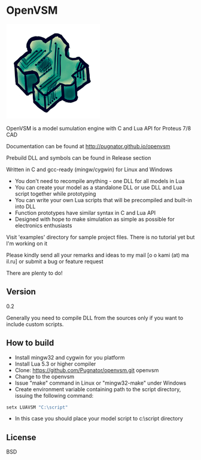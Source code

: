 OpenVSM
=========

![Openvsm logo by 4eRt0vKa](logo.png)

OpenVSM is a model sumulation engine with C and Lua API for Proteus 7/8 CAD

Documentation can be found at http://pugnator.github.io/openvsm

Prebuild DLL and symbols can be found in Release section

Written in C and gcc-ready (mingw/cygwin) for Linux and Windows

  - You don't need to recompile anything - one DLL for all models in Lua
  - You can create your model as a standalone DLL or use DLL and Lua script together while prototyping
  - You can write your own Lua scripts that will be precompiled and built-in into DLL
  - Function prototypes have similar syntax in C and Lua API
  - Designed with hope to make simulation as simple as possible for electronics enthusiasts


Visit 'examples' directory for sample project files. There is no tutorial yet but I'm working on it

Please kindly send all your remarks and ideas to my mail [o o kami (at) ma il.ru] or submit a bug or feature request

There are plenty to do!

Version
----
0.2

Generally you need to compile DLL from the sources only if you want to include custom scripts.

How to build
--------------

  - Install mingw32 and cygwin for you platform
  - Install Lua 5.3 or higher compiler
  - Clone: https://github.com/Pugnator/openvsm.git openvsm
  - Change to the openvsm
  - Issue "make" command in Linux or "mingw32-make" under Windows
  - Create environment variable containing path to the script directory,
issuing the following command:

```bat
setx LUAVSM "C:\script"
```
  - In this case you should place your model script to c:\script directory

License
----

BSD
